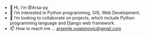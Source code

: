 - 👋 Hi, I’m @Arsa-py
- 👀 I’m interested in Python programming, GIS, Web Development.
- 💞️ I’m looking to collaborate on projects, which include Python programming language and Django web framework.
- 📫 How to reach me ... arsenije.vujasinovic@gmail.com

<!---
Arsa-py/Arsa-py is a ✨ special ✨ repository because its `README.md` (this file) appears on your GitHub profile.
You can click the Preview link to take a look at your changes.
--->
